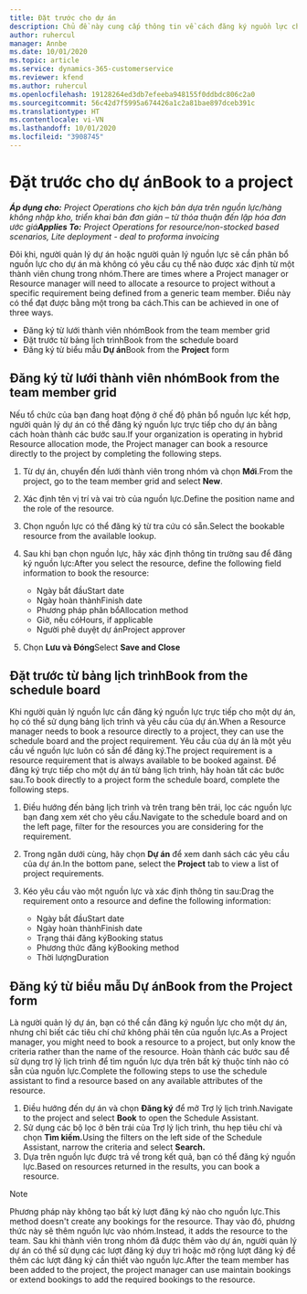 ```yaml
---
title: Đặt trước cho dự án
description: Chủ đề này cung cấp thông tin về cách đăng ký nguồn lực cho một dự án.
author: ruhercul
manager: Annbe
ms.date: 10/01/2020
ms.topic: article
ms.service: dynamics-365-customerservice
ms.reviewer: kfend
ms.author: ruhercul
ms.openlocfilehash: 19128264ed3db7efeeba948155f0ddbdc806c2a0
ms.sourcegitcommit: 56c42d7f5995a674426a1c2a81bae897dceb391c
ms.translationtype: HT
ms.contentlocale: vi-VN
ms.lasthandoff: 10/01/2020
ms.locfileid: "3908745"
---
```

# <a name="book-to-a-project"></a><span data-ttu-id="5a68d-103">Đặt trước cho dự án</span><span class="sxs-lookup"><span data-stu-id="5a68d-103">Book to a project</span></span>

<span data-ttu-id="5a68d-104">_**Áp dụng cho:** Project Operations cho kịch bản dựa trên nguồn lực/hàng không nhập kho, triển khai bản đơn giản – từ thỏa thuận đến lập hóa đơn ước giá_</span><span class="sxs-lookup"><span data-stu-id="5a68d-104">_**Applies To:** Project Operations for resource/non-stocked based scenarios, Lite deployment - deal to proforma invoicing_</span></span>

<span data-ttu-id="5a68d-105">Đôi khi, người quản lý dự án hoặc người quản lý nguồn lực sẽ cần phân bổ nguồn lực cho dự án mà không có yêu cầu cụ thể nào được xác định từ một thành viên chung trong nhóm.</span><span class="sxs-lookup"><span data-stu-id="5a68d-105">There are times where a Project manager or Resource manager will need to allocate a resource to project without a specific requirement being defined from a generic team member.</span></span> <span data-ttu-id="5a68d-106">Điều này có thể đạt được bằng một trong ba cách.</span><span class="sxs-lookup"><span data-stu-id="5a68d-106">This can be achieved in one of three ways.</span></span>

- <span data-ttu-id="5a68d-107">Đăng ký từ lưới thành viên nhóm</span><span class="sxs-lookup"><span data-stu-id="5a68d-107">Book from the team member grid</span></span>
- <span data-ttu-id="5a68d-108">Đặt trước từ bảng lịch trình</span><span class="sxs-lookup"><span data-stu-id="5a68d-108">Book from the schedule board</span></span>
- <span data-ttu-id="5a68d-109">Đăng ký từ biểu mẫu **Dự án**</span><span class="sxs-lookup"><span data-stu-id="5a68d-109">Book from the **Project** form</span></span>

## <a name="book-from-the-team-member-grid"></a><span data-ttu-id="5a68d-110">Đăng ký từ lưới thành viên nhóm</span><span class="sxs-lookup"><span data-stu-id="5a68d-110">Book from the team member grid</span></span>

<span data-ttu-id="5a68d-111">Nếu tổ chức của bạn đang hoạt động ở chế độ phân bổ nguồn lực kết hợp, người quản lý dự án có thể đăng ký nguồn lực trực tiếp cho dự án bằng cách hoàn thành các bước sau.</span><span class="sxs-lookup"><span data-stu-id="5a68d-111">If your organization is operating in hybrid Resource allocation mode, the Project manager can book a resource directly to the project by completing the following steps.</span></span>

1. <span data-ttu-id="5a68d-112">Từ dự án, chuyển đến lưới thành viên trong nhóm và chọn **Mới**.</span><span class="sxs-lookup"><span data-stu-id="5a68d-112">From the project, go to the team member grid and select **New**.</span></span>
2. <span data-ttu-id="5a68d-113">Xác định tên vị trí và vai trò của nguồn lực.</span><span class="sxs-lookup"><span data-stu-id="5a68d-113">Define the position name and the role of the resource.</span></span>
3. <span data-ttu-id="5a68d-114">Chọn nguồn lực có thể đăng ký từ tra cứu có sẵn.</span><span class="sxs-lookup"><span data-stu-id="5a68d-114">Select the bookable resource from the available lookup.</span></span>
4. <span data-ttu-id="5a68d-115">Sau khi bạn chọn nguồn lực, hãy xác định thông tin trường sau để đăng ký nguồn lực:</span><span class="sxs-lookup"><span data-stu-id="5a68d-115">After you select the resource, define the following field information to book the resource:</span></span>

    - <span data-ttu-id="5a68d-116">Ngày bắt đầu</span><span class="sxs-lookup"><span data-stu-id="5a68d-116">Start date</span></span>
    - <span data-ttu-id="5a68d-117">Ngày hoàn thành</span><span class="sxs-lookup"><span data-stu-id="5a68d-117">Finish date</span></span>
    - <span data-ttu-id="5a68d-118">Phương pháp phân bổ</span><span class="sxs-lookup"><span data-stu-id="5a68d-118">Allocation method</span></span>
    - <span data-ttu-id="5a68d-119">Giờ, nếu có</span><span class="sxs-lookup"><span data-stu-id="5a68d-119">Hours, if applicable</span></span>
    - <span data-ttu-id="5a68d-120">Người phê duyệt dự án</span><span class="sxs-lookup"><span data-stu-id="5a68d-120">Project approver</span></span>

6. <span data-ttu-id="5a68d-121">Chọn **Lưu và Đóng**</span><span class="sxs-lookup"><span data-stu-id="5a68d-121">Select **Save and Close**</span></span>

## <a name="book-from-the-schedule-board"></a><span data-ttu-id="5a68d-122">Đặt trước từ bảng lịch trình</span><span class="sxs-lookup"><span data-stu-id="5a68d-122">Book from the schedule board</span></span>

<span data-ttu-id="5a68d-123">Khi người quản lý nguồn lực cần đăng ký nguồn lực trực tiếp cho một dự án, họ có thể sử dụng bảng lịch trình và yêu cầu của dự án.</span><span class="sxs-lookup"><span data-stu-id="5a68d-123">When a Resource manager needs to book a resource directly to a project, they can use the schedule board and the project requirement.</span></span> <span data-ttu-id="5a68d-124">Yêu cầu của dự án là một yêu cầu về nguồn lực luôn có sẵn để đăng ký.</span><span class="sxs-lookup"><span data-stu-id="5a68d-124">The project requirement is a resource requirement that is always available to be booked against.</span></span> <span data-ttu-id="5a68d-125">Để đăng ký trực tiếp cho một dự án từ bảng lịch trình, hãy hoàn tất các bước sau.</span><span class="sxs-lookup"><span data-stu-id="5a68d-125">To book directly to a project form the schedule board, complete the following steps.</span></span>

1. <span data-ttu-id="5a68d-126">Điều hướng đến bảng lịch trình và trên trang bên trái, lọc các nguồn lực bạn đang xem xét cho yêu cầu.</span><span class="sxs-lookup"><span data-stu-id="5a68d-126">Navigate to the schedule board and on the left page, filter for the resources you are considering for the requirement.</span></span>
2. <span data-ttu-id="5a68d-127">Trong ngăn dưới cùng, hãy chọn **Dự án** để xem danh sách các yêu cầu của dự án.</span><span class="sxs-lookup"><span data-stu-id="5a68d-127">In the bottom pane, select the **Project** tab to view a list of project requirements.</span></span>
3. <span data-ttu-id="5a68d-128">Kéo yêu cầu vào một nguồn lực và xác định thông tin sau:</span><span class="sxs-lookup"><span data-stu-id="5a68d-128">Drag the requirement onto a resource and define the following information:</span></span>

    - <span data-ttu-id="5a68d-129">Ngày bắt đầu</span><span class="sxs-lookup"><span data-stu-id="5a68d-129">Start date</span></span>
    - <span data-ttu-id="5a68d-130">Ngày hoàn thành</span><span class="sxs-lookup"><span data-stu-id="5a68d-130">Finish date</span></span>
    - <span data-ttu-id="5a68d-131">Trạng thái đăng ký</span><span class="sxs-lookup"><span data-stu-id="5a68d-131">Booking status</span></span>
    - <span data-ttu-id="5a68d-132">Phương thức đăng ký</span><span class="sxs-lookup"><span data-stu-id="5a68d-132">Booking method</span></span>
    - <span data-ttu-id="5a68d-133">Thời lượng</span><span class="sxs-lookup"><span data-stu-id="5a68d-133">Duration</span></span>

## <a name="book-from-the-project-form"></a><span data-ttu-id="5a68d-134">Đăng ký từ biểu mẫu Dự án</span><span class="sxs-lookup"><span data-stu-id="5a68d-134">Book from the Project form</span></span>

<span data-ttu-id="5a68d-135">Là người quản lý dự án, bạn có thể cần đăng ký nguồn lực cho một dự án, nhưng chỉ biết các tiêu chí chứ không phải tên của nguồn lực.</span><span class="sxs-lookup"><span data-stu-id="5a68d-135">As a Project manager, you might need to book a resource to a project, but only know the criteria rather than the name of the resource.</span></span> <span data-ttu-id="5a68d-136">Hoàn thành các bước sau để sử dụng trợ lý lịch trình để tìm nguồn lực dựa trên bất kỳ thuộc tính nào có sẵn của nguồn lực.</span><span class="sxs-lookup"><span data-stu-id="5a68d-136">Complete the following steps to use the schedule assistant to find a resource based on any available attributes of the resource.</span></span> 

1. <span data-ttu-id="5a68d-137">Điều hướng đến dự án và chọn **Đăng ký** để mở Trợ lý lịch trình.</span><span class="sxs-lookup"><span data-stu-id="5a68d-137">Navigate to the project and select **Book** to open the Schedule Assistant.</span></span>
2. <span data-ttu-id="5a68d-138">Sử dụng các bộ lọc ở bên trái của Trợ lý lịch trình, thu hẹp tiêu chí và chọn **Tìm kiếm.**</span><span class="sxs-lookup"><span data-stu-id="5a68d-138">Using the filters on the left side of the Schedule Assistant, narrow the criteria and select **Search.**</span></span>
3. <span data-ttu-id="5a68d-139">Dựa trên nguồn lực được trả về trong kết quả, bạn có thể đăng ký nguồn lực.</span><span class="sxs-lookup"><span data-stu-id="5a68d-139">Based on resources returned in the results, you can book a resource.</span></span>

> [!NOTE]
> <span data-ttu-id="5a68d-140">Phương pháp này không tạo bất kỳ lượt đăng ký nào cho nguồn lực.</span><span class="sxs-lookup"><span data-stu-id="5a68d-140">This method doesn't create any bookings for the resource.</span></span> <span data-ttu-id="5a68d-141">Thay vào đó, phương thức này sẽ thêm nguồn lực vào nhóm.</span><span class="sxs-lookup"><span data-stu-id="5a68d-141">Instead, it adds the resource to the team.</span></span> <span data-ttu-id="5a68d-142">Sau khi thành viên trong nhóm đã được thêm vào dự án, người quản lý dự án có thể sử dụng các lượt đăng ký duy trì hoặc mở rộng lượt đăng ký để thêm các lượt đăng ký cần thiết vào nguồn lực.</span><span class="sxs-lookup"><span data-stu-id="5a68d-142">After the team member has been added to the project, the project manager can use maintain bookings or extend bookings to add the required bookings to the resource.</span></span>
